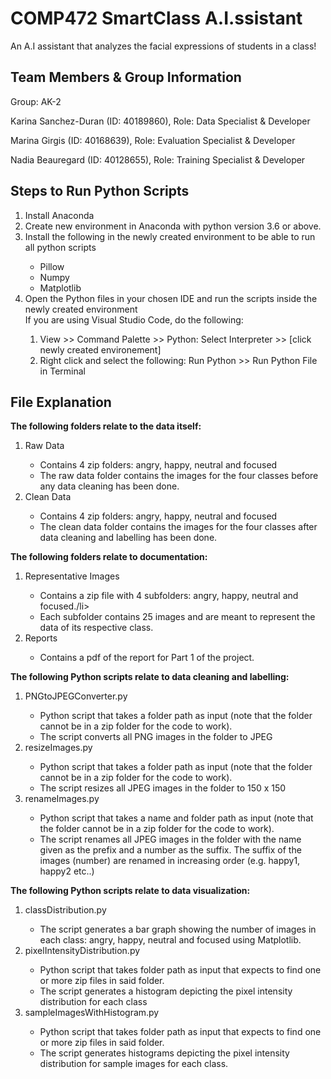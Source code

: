 # COMP472 SmartClass A.I.ssistant
An A.I assistant that analyzes the facial expressions of students in a class!

## Team Members & Group Information

Group: AK-2

Karina Sanchez-Duran (ID: 40189860), Role: Data Specialist & Developer

Marina Girgis (ID: 40168639), Role: Evaluation Specialist & Developer

Nadia Beauregard (ID: 40128655), Role: Training Specialist & Developer

## Steps to Run Python Scripts

<ol type="1">
  <li>Install Anaconda</li>
  <li>Create new environment in Anaconda with python version 3.6 or above.</li>
  <li>Install the following in the newly created environment to be able to run all python scripts</li>
    <ul>
      <li>Pillow</li>
      <li>Numpy</li>
      <li>Matplotlib</li>
    </ul>
  <li>Open the Python files in your chosen IDE and run the scripts inside the newly created environment</li>
  If you are using Visual Studio Code, do the following:
    <ol>
      <li>View >> Command Palette >> Python: Select Interpreter >> [click newly created environement] </li>
      <li>Right click and select the following: Run Python >> Run Python File in Terminal</li>
    </ol>
  
</ol>

## File Explanation

<strong>The following folders relate to the data itself:</strong>

<ol type="1">
  <li>Raw Data</li>
  <ul>
    <li>Contains 4 zip folders: angry, happy, neutral and focused</li>
    <li>The raw data folder contains the images for the four classes before any data cleaning has been done.</li>
  </ul>
  
  <li>Clean Data</li>
  <ul>
    <li>Contains 4 zip folders: angry, happy, neutral and focused</li>
    <li>The clean data folder contains the images for the four classes after data cleaning and labelling has been done.</li>
  </ul>
</ol>

<strong>The following folders relate to documentation:</strong>
<ol type="1">
  <li>Representative Images</li>
  <ul>
    <li>Contains a zip file with 4 subfolders: angry, happy, neutral and focused./li>
    <li>Each subfolder contains 25 images and are meant to represent the data of its respective class.</li>
  </ul>
  
  <li>Reports</li>
  <ul>
    <li>Contains a pdf of the report for Part 1 of the project.</li>
  </ul>
</ol>

<strong>The following Python scripts relate to data cleaning and labelling:</strong>

<ol type="1">
  <li>PNGtoJPEGConverter.py</li>
  <ul>
    <li>Python script that takes a folder path as input (note that the folder cannot be in a zip folder for the code to work).</li>
    <li>The script converts all PNG images in the folder to JPEG</li>
  </ul>
  
  <li>resizeImages.py</li>
  <ul>
    <li>Python script that takes a folder path as input (note that the folder cannot be in a zip folder for the code to work).</li>
    <li>The script resizes all JPEG images in the folder to 150 x 150</li>
  </ul>

  <li>renameImages.py</li>
  <ul>
    <li>Python script that takes a name and folder path as input (note that the folder cannot be in a zip folder for the code to work).</li>
    <li>The script renames all JPEG images in the folder with the name given as the prefix and a number as the suffix. The suffix of the images (number) are renamed in increasing order (e.g. happy1, happy2 etc..)</li>
    
  </ul>
</ol>

<strong>The following Python scripts relate to data visualization:</strong>

<ol type="1">
  <li>classDistribution.py</li>
  <ul>
    <li>The script generates a bar graph showing the number of images in each class: angry, happy, neutral and focused using Matplotlib.</li>
  </ul>
  
  <li>pixelIntensityDistribution.py</li>
  <ul>
    <li>Python script that takes folder path as input that expects to find one or more zip files in said folder.</li>
    <li>The script generates a histogram depicting the pixel intensity distribution for each class</li>
  </ul>

  <li>sampleImagesWithHistogram.py</li>
  <ul>
    <li>Python script that takes folder path as input that expects to find one or more zip files in said folder.</li>
    <li>The script generates histograms depicting the pixel intensity distribution for sample images for each class.</li>
  </ul>
  
</ol>

